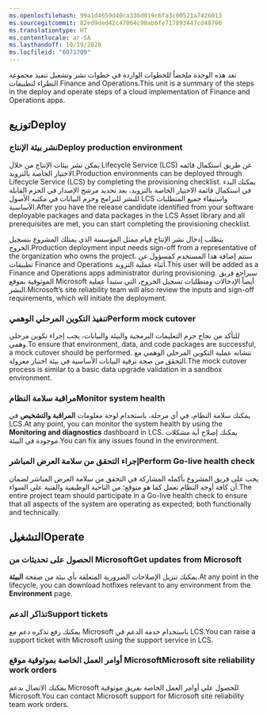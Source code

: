 ```yaml
---
ms.openlocfilehash: 99a1d4659d40ca336d019c6fa3c00521a7426013
ms.sourcegitcommit: 82ed9ded42c47064c90ab6fe717893447cd48796
ms.translationtype: HT
ms.contentlocale: ar-SA
ms.lasthandoff: 10/19/2020
ms.locfileid: "6071709"
---
```

<span data-ttu-id="81fc2-101">تعد هذه الوحدة ملخصاً للخطوات الواردة في خطوات نشر وتشغيل تنفيذ مجموعة النظراء لتطبيقات Finance and Operations.</span><span class="sxs-lookup"><span data-stu-id="81fc2-101">This unit is a summary of the steps in the deploy and operate steps of a cloud implementation of Finance and Operations apps.</span></span>

## <a name="deploy"></a><span data-ttu-id="81fc2-102">توزيع</span><span class="sxs-lookup"><span data-stu-id="81fc2-102">Deploy</span></span>

### <a name="deploy-production-environment"></a><span data-ttu-id="81fc2-103">نشر بيئة الإنتاج</span><span class="sxs-lookup"><span data-stu-id="81fc2-103">Deploy production environment</span></span>

<span data-ttu-id="81fc2-104">يمكن نشر بيئات الإنتاج من خلال Lifecycle Service‏ (LCS) عن طريق استكمال قائمه الاختيار الخاصة بالتزويد.</span><span class="sxs-lookup"><span data-stu-id="81fc2-104">Production environments can be deployed through Lifecycle Service (LCS) by completing the provisioning checklist.</span></span> <span data-ttu-id="81fc2-105">يمكنك البدء في استكمال قائمة الاختيار الخاصة بالتزويد، بعد تحديد مرشح الإصدار في الحزم القابلة للنشر للبرامج وحزم البيانات في مكتبه الأصول LCS واستيفاء جميع المتطلبات الأساسية.</span><span class="sxs-lookup"><span data-stu-id="81fc2-105">After you have the release candidate identified from your software deployable packages and data packages in the LCS Asset library and all prerequisites are met, you can start completing the provisioning checklist.</span></span> 

<span data-ttu-id="81fc2-106">يتطلب إدخال نشر الإنتاج قيام ممثل المؤسسة الذي يمتلك المشروع بتسجيل الخروج.</span><span class="sxs-lookup"><span data-stu-id="81fc2-106">Production deployment input needs sign-off from a representative of the organization who owns the project.</span></span> <span data-ttu-id="81fc2-107">ستتم إضافة هذا المستخدم كمسؤول عن تطبيقات Finance and Operations أثناء عملية التزويد.</span><span class="sxs-lookup"><span data-stu-id="81fc2-107">This user will be added as a Finance and Operations apps administrator during provisioning.</span></span> <span data-ttu-id="81fc2-108">سيراجع فريق الموثوقية بموقع Microsoft أيضاً الإدخالات ومتطلبات تسجيل الخروج، التي ستبدأ عملية النشر.</span><span class="sxs-lookup"><span data-stu-id="81fc2-108">Microsoft’s site reliability team will also review the inputs and sign-off requirements, which will initiate the deployment.</span></span>

### <a name="perform-mock-cutover"></a><span data-ttu-id="81fc2-109">تنفيذ التكوين المرحلي الوهمي</span><span class="sxs-lookup"><span data-stu-id="81fc2-109">Perform mock cutover</span></span>

<span data-ttu-id="81fc2-110">للتأكد من نجاح حزم التعليمات البرمجية والبيئة والبيانات، يجب إجراء تكوين مرحلي وهمي.</span><span class="sxs-lookup"><span data-stu-id="81fc2-110">To ensure that environment, data, and code packages are successful, a mock cutover should be performed.</span></span> <span data-ttu-id="81fc2-111">تتشابه عملية التكوين المرحلي الوهمي مع التحقق من صحة ترقية البيانات الأساسية في بيئة اختبار معزولة.</span><span class="sxs-lookup"><span data-stu-id="81fc2-111">The mock cutover process is similar to a basic data upgrade validation in a sandbox environment.</span></span> 

### <a name="monitor-system-health"></a><span data-ttu-id="81fc2-112">مراقبة سلامة النظام</span><span class="sxs-lookup"><span data-stu-id="81fc2-112">Monitor system health</span></span>

<span data-ttu-id="81fc2-113">يمكنك سلامة النظام، في أي مرحلة، باستخدام لوحة معلومات **المراقبة والتشخيص** في LCS.</span><span class="sxs-lookup"><span data-stu-id="81fc2-113">At any point, you can monitor the system health by using the **Monitoring and diagnostics** dashboard in LCS.</span></span> <span data-ttu-id="81fc2-114">يمكنك إصلاح أية مشكلات موجودة في البيئة.</span><span class="sxs-lookup"><span data-stu-id="81fc2-114">You can fix any issues found in the environment.</span></span>

### <a name="perform-go-live-health-check"></a><span data-ttu-id="81fc2-115">إجراء التحقق من سلامة العرض المباشر</span><span class="sxs-lookup"><span data-stu-id="81fc2-115">Perform Go-live health check</span></span>

<span data-ttu-id="81fc2-116">يجب على فريق المشروع بأكمله المشاركة في التحقق من سلامة العرض المباشر لضمان أن كافة أوجه النظام تعمل كما هو متوقع؛ من الناحية الوظيفية والفنية على السواء.</span><span class="sxs-lookup"><span data-stu-id="81fc2-116">The entire project team should participate in a Go-live health check to ensure that all aspects of the system are operating as expected; both functionally and technically.</span></span>

## <a name="operate"></a><span data-ttu-id="81fc2-117">التشغيل</span><span class="sxs-lookup"><span data-stu-id="81fc2-117">Operate</span></span>

### <a name="get-updates-from-microsoft"></a><span data-ttu-id="81fc2-118">الحصول على تحديثات من Microsoft</span><span class="sxs-lookup"><span data-stu-id="81fc2-118">Get updates from Microsoft</span></span>
<span data-ttu-id="81fc2-119">يمكنك تنزيل الإصلاحات الضرورية المتعلقة بأي بيئة من صفحة **البيئة**.</span><span class="sxs-lookup"><span data-stu-id="81fc2-119">At any point in the lifecycle, you can download hotfixes relevant to any environment from the **Environment** page.</span></span>

### <a name="support-tickets"></a><span data-ttu-id="81fc2-120">تذاكر الدعم</span><span class="sxs-lookup"><span data-stu-id="81fc2-120">Support tickets</span></span>

<span data-ttu-id="81fc2-121">يمكنك رفع تذكره دعم مع Microsoft باستخدام خدمة الدعم في LCS.</span><span class="sxs-lookup"><span data-stu-id="81fc2-121">You can raise a support ticket with Microsoft using the support service in LCS.</span></span>

### <a name="microsoft-site-reliability-work-orders"></a><span data-ttu-id="81fc2-122">أوامر العمل الخاصة بموثوقية موقع Microsoft</span><span class="sxs-lookup"><span data-stu-id="81fc2-122">Microsoft site reliability work orders</span></span>
<span data-ttu-id="81fc2-123">يمكنك الاتصال بدعم Microsoft للحصول على أوامر العمل الخاصة بفريق موثوقية Microsoft.</span><span class="sxs-lookup"><span data-stu-id="81fc2-123">You can contact Microsoft support for Microsoft site reliability team work orders.</span></span>
 
